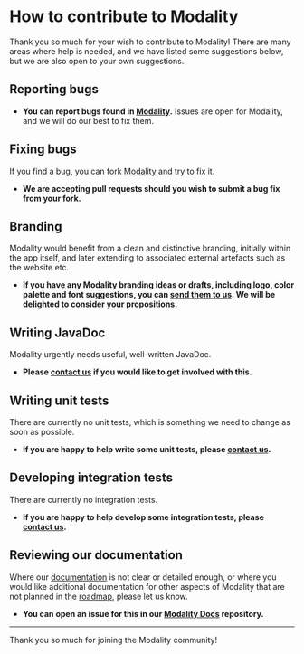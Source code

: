 # How to contribute to Modality

Thank you so much for your wish to contribute to Modality! There are many areas where help is needed, and we have listed some suggestions below, but we are also open to your own suggestions.


## Reporting bugs

- **You can report bugs found in [Modality][modality-repo].** Issues are open for Modality, and we will do our best to fix them.


## Fixing bugs

If you find a bug, you can fork [Modality](https://github.com/mongoose-project/modality) and try to fix it.

- **We are accepting pull requests should you wish to submit a bug fix from your fork.**


## Branding

Modality would benefit from a clean and distinctive branding, initially within the app itself, and later extending to associated external artefacts such as the website etc.

- **If you have any Modality branding ideas or drafts, including logo, color palette and font suggestions, you can [send them to us][modality-contactus]. We will be delighted to consider your propositions.**


## Writing JavaDoc

Modality urgently needs useful, well-written JavaDoc.

- **Please [contact us][modality-contactus] if you would like to get involved with this.**


## Writing unit tests

There are currently no unit tests, which is something we need to change as soon as possible.

- **If you are happy to help write some unit tests, please [contact us][modality-contactus].**


## Developing integration tests

There are currently no integration tests. 

- **If you are happy to help develop some integration tests, please [contact us][modality-contactus].**


## Reviewing our documentation

Where our [documentation](https://docs.modality-project.org) is not clear or detailed enough, or where you would like additional documentation for other aspects of Modality that are not planned in the [roadmap](ROADMAP.md), please let us know.

- **You can open an issue for this in our [Modality Docs](https://github.com/webfx-project/modality-docs) repository.**


***


Thank you so much for joining the Modality community!

[modality-repo]: https://github.com/mongoose-project/modality
[modality-contactus]: mailto:maintainer@modality-project.org
